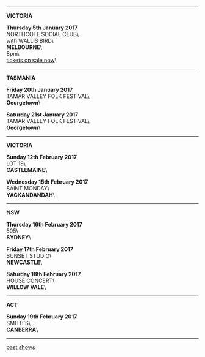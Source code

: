* * * * *

**VICTORIA**    

**Thursday 5th January 2017**\
NORTHCOTE SOCIAL CLUB\     
with WALLIS BIRD\    
**MELBOURNE**\    
8pm\                 
[tickets on sale now](https://corner.ticketscout.com.au/gigs/5739)\  

* * * * *

**TASMANIA**  

**Friday 20th January 2017**\
TAMAR VALLEY FOLK FESTIVAL\    
**Georgetown**\         

**Saturday 21st January 2017**\
TAMAR VALLEY FOLK FESTIVAL\    
**Georgetown**\         

* * * * *

**VICTORIA**    

**Sunday 12th February 2017**\
LOT 19\     
 **CASTLEMAINE**\          

**Wednesday 15th February 2017**\
SAINT MONDAY\     
 **YACKANDANDAH**\                

* * * * *

**NSW**    

**Thursday 16th February 2017**\
505\     
 **SYDNEY**\    
    
**Friday 17th February 2017**\
SUNSET STUDIO\     
 **NEWCASTLE**\    
    
**Saturday 18th February 2017**\
HOUSE CONCERT\     
 **WILLOW VALE**\                         

* * * * *

**ACT**    

**Sunday 19th February 2017**\
SMITH'S\     
 **CANBERRA**\        

* * * * *

[past shows](?p=shows/archive/)